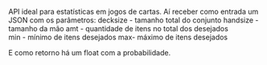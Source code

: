 API ideal para estatísticas em jogos de cartas.
Aí receber como entrada um JSON com os parâmetros:
decksize - tamanho total do conjunto
handsize - tamanho da mão 
amt - quantidade de itens no total dos desejados  
min - mínimo de itens desejados 
max- máximo de itens desejados 

E como retorno há um float com a probabilidade.
